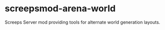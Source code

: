 # screepsmod-arena-world
Screeps Server mod providing tools for alternate world generation layouts.
